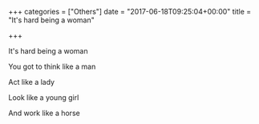 +++
categories = ["Others"]
date = "2017-06-18T09:25:04+00:00"
title = "It's hard being a woman"

+++


It's hard being a woman

You got to think like a man

Act like a lady

Look like a young girl

And work like a horse